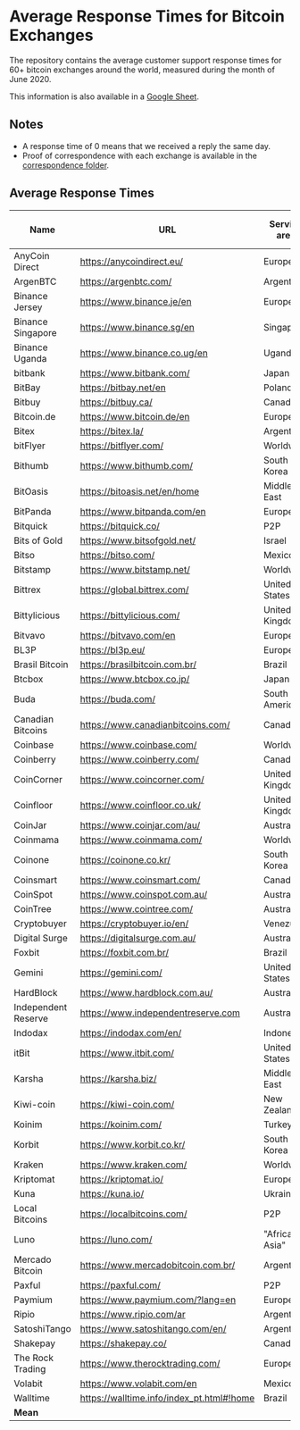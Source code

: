 # Average Response Times for Bitcoin Exchanges

The repository contains the average customer support response times for 60+
bitcoin exchanges around the world, measured during the month of June 2020.

This information is also available in a [Google Sheet](https://docs.google.com/spreadsheets/d/1k90K6aCj9MMQZjDoMbQsG5_B7MZ4YHkCg_gmtP1G_ag/edit?usp=sharing).

## Notes

+ A response time of 0 means that we received a reply the same day.
+ Proof of correspondence with each exchange is available in the [correspondence folder](https://github.com/wbnns/average-response-time-bitcoin-exchanges/tree/master/correspondence).

## Average Response Times

| Name                | URL                                       | Service area   | Date contacted | Response time (days) | 
|---------------------|-------------------------------------------|----------------|----------------|----------------------| 
| AnyCoin Direct      | https://anycoindirect.eu/                 | Europe         | 6/4/2020       | 1                    | 
| ArgenBTC            | https://argenbtc.com/                     | Argentina      | 6/4/2020       | 0                    | 
| Binance Jersey      | https://www.binance.je/en                 | Europe         | 6/4/2020       | 1                    | 
| Binance Singapore   | https://www.binance.sg/en                 | Singapore      | 6/4/2020       | 1                    | 
| Binance Uganda      | https://www.binance.co.ug/en              | Uganda         | 6/4/2020       | 1                    | 
| bitbank             | https://www.bitbank.com/                  | Japan          | 6/4/2020       | 1                    | 
| BitBay              | https://bitbay.net/en                     | Poland         | 6/4/2020       | 1                    | 
| Bitbuy              | https://bitbuy.ca/                        | Canada         | 6/4/2020       | 1                    | 
| Bitcoin.de          | https://www.bitcoin.de/en                 | Europe         | 6/8/2020       | 0                    | 
| Bitex               | https://bitex.la/                         | Argentina      | 6/8/2020       | 11                   | 
| bitFlyer            | https://bitflyer.com/                     | Worldwide      | 6/8/2020       | 0                    | 
| Bithumb             | https://www.bithumb.com/                  | South Korea    | 6/8/2020       | 5                    | 
| BitOasis            | https://bitoasis.net/en/home              | Middle East    | 6/4/2020       | 1                    | 
| BitPanda            | https://www.bitpanda.com/en               | Europe         | 6/4/2020       | 1                    | 
| Bitquick            | https://bitquick.co/                      | P2P            | 6/4/2020       | 1                    | 
| Bits of Gold        | https://www.bitsofgold.net/               | Israel         | 6/4/2020       | 3                    | 
| Bitso               | https://bitso.com/                        | Mexico         | 6/4/2020       | 8                    | 
| Bitstamp            | https://www.bitstamp.net/                 | Worldwide      | 6/4/2020       | 1                    | 
| Bittrex             | https://global.bittrex.com/               | United States  | 6/4/2020       | 1                    | 
| Bittylicious        | https://bittylicious.com/                 | United Kingdom | 6/4/2020       | 1                    | 
| Bitvavo             | https://bitvavo.com/en                    | Europe         | 6/4/2020       | 1                    | 
| BL3P                | https://bl3p.eu/                          | Europe         | 6/4/2020       | 1                    | 
| Brasil Bitcoin      | https://brasilbitcoin.com.br/             | Brazil         | 6/4/2020       | 1                    | 
| Btcbox              | https://www.btcbox.co.jp/                 | Japan          | 6/4/2020       | 1                    | 
| Buda                | https://buda.com/                         | South America  | 6/8/2020       | 0                    | 
| Canadian Bitcoins   | https://www.canadianbitcoins.com/         | Canada         | 6/5/2020       | 0                    | 
| Coinbase            | https://www.coinbase.com/                 | Worldwide      | 6/8/2020       | 0                    | 
| Coinberry           | https://www.coinberry.com/                | Canada         | 6/5/2020       | 0                    | 
| CoinCorner          | https://www.coincorner.com/               | United Kingdom | 6/5/2020       | 0                    | 
| Coinfloor           | https://www.coinfloor.co.uk/              | United Kingdom | 6/5/2020       | 4                    | 
| CoinJar             | https://www.coinjar.com/au/               | Australia      | 6/5/2020       | 3                    | 
| Coinmama            | https://www.coinmama.com/                 | Worldwide      | 6/5/2020       | 0                    | 
| Coinone             | https://coinone.co.kr/                    | South Korea    | 6/8/2020       | 2                    | 
| Coinsmart           | https://www.coinsmart.com/                | Canada         | 6/5/2020       | 0                    | 
| CoinSpot            | https://www.coinspot.com.au/              | Australia      | 6/5/2020       | 1                    | 
| CoinTree            | https://www.cointree.com/                 | Australia      | 6/8/2020       | 2                    | 
| Cryptobuyer         | https://cryptobuyer.io/en/                | Venezuela      | 6/5/2020       | 2                    | 
| Digital Surge       | https://digitalsurge.com.au/              | Australia      | 6/6/2020       | 1                    | 
| Foxbit              | https://foxbit.com.br/                    | Brazil         | 6/6/2020       | 2                    | 
| Gemini              | https://gemini.com/                       | United States  | 6/6/2020       | 0                    | 
| HardBlock           | https://www.hardblock.com.au/             | Australia      | 6/6/2020       | 1                    | 
| Independent Reserve | https://www.independentreserve.com        | Australia      | 6/6/2020       | 0                    | 
| Indodax             | https://indodax.com/en/                   | Indonesia      | 6/6/2020       | 0                    | 
| itBit               | https://www.itbit.com/                    | United States  | 6/6/2020       | 2                    | 
| Karsha              | https://karsha.biz/                       | Middle East    | 6/6/2020       | 0                    | 
| Kiwi-coin           | https://kiwi-coin.com/                    | New Zealand    | 6/6/2020       | 1                    | 
| Koinim              | https://koinim.com/                       | Turkey         | 6/6/2020       | 0                    | 
| Korbit              | https://www.korbit.co.kr/                 | South Korea    | 6/6/2020       | 2                    | 
| Kraken              | https://www.kraken.com/                   | Worldwide      | 6/8/2020       | 0                    | 
| Kriptomat           | https://kriptomat.io/                     | Europe         | 6/6/2020       | 0                    | 
| Kuna                | https://kuna.io/                          | Ukraine        | 6/6/2020       | 0                    | 
| Local Bitcoins      | https://localbitcoins.com/                | P2P            | 6/6/2020       | 3                    | 
| Luno                | https://luno.com/                         | "Africa, Asia" | 6/6/2020       | 5                    | 
| Mercado Bitcoin     | https://www.mercadobitcoin.com.br/        | Argentina      | 6/8/2020       | 0                    | 
| Paxful              | https://paxful.com/                       | P2P            | 6/6/2020       | 1                    | 
| Paymium             | https://www.paymium.com/?lang=en          | Europe         | 6/6/2020       | 2                    | 
| Ripio               | https://www.ripio.com/ar                  | Argentina      | 6/8/2020       | 11                   | 
| SatoshiTango        | https://www.satoshitango.com/en/          | Argentina      | 6/6/2020       | 6                    | 
| Shakepay            | https://shakepay.co/                      | Canada         | 6/8/2020       | 0                    | 
| The Rock Trading    | https://www.therocktrading.com/           | Europe         | 6/6/2020       | 0                    | 
| Volabit             | https://www.volabit.com/en                | Mexico         | 6/8/2020       | 4                    | 
| Walltime            | https://walltime.info/index_pt.html#!home | Brazil         | 6/6/2020       | 2                    | 
| **Mean**            |                                           |                |                | **1.63**             | 

